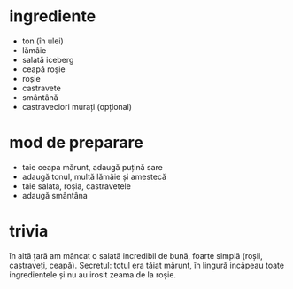 # ingrediente

* ton (în ulei)
* lămâie
* salată iceberg
* ceapă roșie
* roșie
* castravete
* smântână
* castraveciori murați (opțional)

# mod de preparare

* taie ceapa mărunt, adaugă puțină sare
* adaugă tonul, multă lămâie și amestecă
* taie salata, roșia, castravetele
* adaugă smântâna

# trivia

în altă țară am mâncat o salată incredibil de bună, foarte simplă (roșii, castraveți,
ceapă). Secretul: totul era tăiat mărunt, în lingură incăpeau toate ingredientele
și nu au irosit zeama de la roșie.
